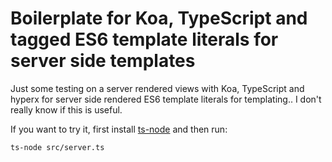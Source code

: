 

# Boilerplate for Koa, TypeScript and tagged ES6 template literals for server side templates

Just some testing on a server rendered views with Koa, TypeScript and hyperx for server side rendered ES6 template literals for templating.. I don't really know if this is useful.

If you want to try it, first install [ts-node](https://github.com/TypeStrong/ts-node) and then run:

```
ts-node src/server.ts
```
